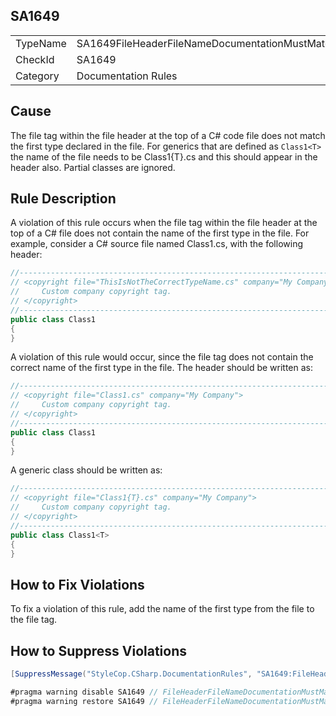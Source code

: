 ﻿## SA1649

<table>
<tr>
  <td>TypeName</td>
  <td>SA1649FileHeaderFileNameDocumentationMustMatchTypeName</td>
</tr>
<tr>
  <td>CheckId</td>
  <td>SA1649</td>
</tr>
<tr>
  <td>Category</td>
  <td>Documentation Rules</td>
</tr>
</table>

## Cause

The file tag within the file header at the top of a C# code file does not match the first type declared in the file. For generics that are defined as `Class1<T>` the name of the file needs to be Class1{T}.cs and this should appear in the header also. Partial classes are ignored.

## Rule Description

A violation of this rule occurs when the file tag within the file header at the top of a C# file does not contain the name of the first type in the file. For example, consider a C# source file named Class1.cs, with the following header:

```csharp
//-----------------------------------------------------------------------
// <copyright file="ThisIsNotTheCorrectTypeName.cs" company="My Company">
//     Custom company copyright tag.
// </copyright>
//-----------------------------------------------------------------------
public class Class1
{
}
```

A violation of this rule would occur, since the file tag does not contain the correct name of the first type in the file. The header should be written as:

```csharp
//-----------------------------------------------------------------------
// <copyright file="Class1.cs" company="My Company">
//     Custom company copyright tag.
// </copyright>
//-----------------------------------------------------------------------
public class Class1
{
}
```

A generic class should be written as:

```csharp
//-----------------------------------------------------------------------
// <copyright file="Class1{T}.cs" company="My Company">
//     Custom company copyright tag.
// </copyright>
//-----------------------------------------------------------------------
public class Class1<T>
{
}
```

## How to Fix Violations

To fix a violation of this rule, add the name of the first type from the file to the file tag.

## How to Suppress Violations

```csharp
[SuppressMessage("StyleCop.CSharp.DocumentationRules", "SA1649:FileHeaderFileNameDocumentationMustMatchTypeName", Justification = "Reviewed.")]
```

```csharp
#pragma warning disable SA1649 // FileHeaderFileNameDocumentationMustMatchTypeName
#pragma warning restore SA1649 // FileHeaderFileNameDocumentationMustMatchTypeName
```
